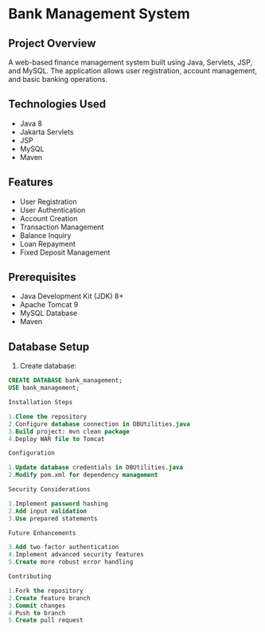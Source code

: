 # Bank Management System

## Project Overview
A web-based finance management system built using Java, Servlets, JSP, and MySQL. The application allows user registration, account management, and basic banking operations.

## Technologies Used
- Java 8
- Jakarta Servlets
- JSP
- MySQL
- Maven

## Features
- User Registration
- User Authentication
- Account Creation
- Transaction Management
- Balance Inquiry
- Loan Repayment
- Fixed Deposit Management

## Prerequisites
- Java Development Kit (JDK) 8+
- Apache Tomcat 9
- MySQL Database
- Maven

## Database Setup
1. Create database:
```sql
CREATE DATABASE bank_management;
USE bank_management;

Installation Steps

1.Clone the repository
2.Configure database connection in DBUtilities.java
3.Build project: mvn clean package
4.Deploy WAR file to Tomcat

Configuration

1.Update database credentials in DBUtilities.java
2.Modify pom.xml for dependency management

Security Considerations

1.Implement password hashing
2.Add input validation
3.Use prepared statements

Future Enhancements

3.Add two-factor authentication
4.Implement advanced security features
5.Create more robust error handling

Contributing

1.Fork the repository
2.Create feature branch
3.Commit changes
4.Push to branch
5.Create pull request
